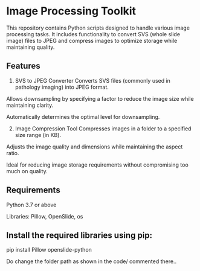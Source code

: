 # Image Processing Toolkit
This repository contains Python scripts designed to handle various image processing tasks. 
It includes functionality to convert SVS (whole slide image) files to JPEG and compress images to optimize storage while maintaining quality.

## Features
1. SVS to JPEG Converter
Converts SVS files (commonly used in pathology imaging) into JPEG format.

Allows downsampling by specifying a factor to reduce the image size while maintaining clarity.

Automatically determines the optimal level for downsampling.

2. Image Compression Tool
Compresses images in a folder to a specified size range (in KB).

Adjusts the image quality and dimensions while maintaining the aspect ratio.

Ideal for reducing image storage requirements without compromising too much on quality.

## Requirements
Python 3.7 or above

Libraries: Pillow, OpenSlide, os

## Install the required libraries using pip: 
  pip install Pillow openslide-python

Do change the folder path as shown in the code/ commented there..
